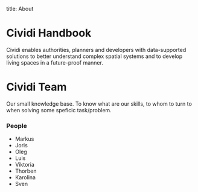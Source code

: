 title: About

# Cividi Handbook

Cividi enables authorities, planners and developers with data-supported solutions to better understand complex spatial systems and to develop living spaces in a future-proof manner.

# Cividi Team
Our small knowledge base. To know what are our skills, to whom to turn to when solving some speficic task/problem.

### People 
  - Markus
  - Joris
  - Oleg
  - Luis
  - Viktoria
  - Thorben
  - Karolina
  - Sven 
